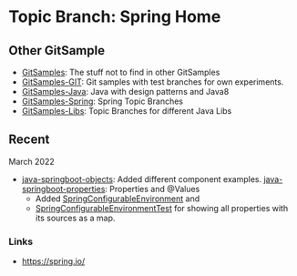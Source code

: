 # Topic Branch: Spring Home

## Other GitSample
* [GitSamples](https://github.com/fluentcodes/GitSamples): The stuff not to find in other GitSamples
* [GitSamples-GIT](https://github.com/fluentcodes/GitSamples-GIT): Git samples with test branches for own experiments.
* [GitSamples-Java](https://github.com/fluentcodes/GitSamples-Java): Java with design patterns and Java8
* [GitSamples-Spring](https://github.com/fluentcodes/GitSamples-Spring): Spring Topic Branches
* [GitSamples-Libs](https://github.com/fluentcodes/GitSamples-Libs): Topic Branches for different Java Libs

## Recent
March 2022
* [java-springboot-objects](/../../tree/java-springboot-objects): Added different component examples.
 [java-springboot-properties](../../tree/java-springboot-properties): Properties and @Values
  * Added [SpringConfigurableEnvironment](../../blob/java-springboot-properties/test/properties/helper/SpringConfigurableEnvironment.java) and 
  * [SpringConfigurableEnvironmentTest](../../blob/java-springboot-properties/test/properties/helper/SpringConfigurableEnvironmentTest.java) for showing all properties with its sources as a map.


### Links
* https://spring.io/